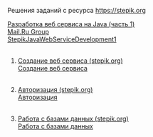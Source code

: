 Решения заданий с ресурса https://stepik.org

[Разработка веб сервиса на Java (часть 1)](https://stepik.org/course/146/syllabus)<br>
[Mail.Ru Group](https://stepik.org/org/mailru)<br>
[StepikJavaWebServiceDevelopment1](https://github.com/sergbelov/StepikJavaWebServiceDevelopment1)<br><br>

1.  [Создание веб сервиса (stepik.org)](https://stepik.org/lesson/12196/step/12?unit=2765)<br>
    [Создание веб сервиса](https://github.com/sergbelov/StepikJavaWebServiceDevelopment1/tree/master/L1%20Simple%20web%20server)<br><br>
	
2.	[Авторизация (stepik.org)](https://stepik.org/lesson/12497/step/15?unit=2967)<br>
	[Авторизация](https://github.com/sergbelov/StepikJavaWebServiceDevelopment1/tree/master/L2%20Authorization)<br><br>

3.	[Работа с базами данных (stepik.org)](https://stepik.org/lesson/12405/step/15?unit=2835)<br>
	[Работа с базами данных](https://github.com/sergbelov/StepikJavaWebServiceDevelopment1/tree/master/L3%20JDBC%20ORM)<br><br>
	